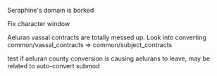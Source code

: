 Seraphine's domain is borked

Fix character window

Aeluran vassal contracts are totally messed up. Look into converting common/vassal_contracts => common/subject_contracts

test if aeluran county conversion is causing aelurans to leave, may be related to auto-convert submod
